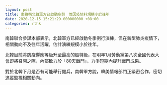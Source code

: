 ```yaml
---
layout: post
title: 南韓稱北韓軍方已啟動冬訓　惟因疫情料規模小於往年
date: 2020-12-15 15:21:29.000000000 +08:00
categories: rthk
---
```


南韓聯合參謀本部表示，北韓軍方已經啟動冬季例行演練，但在新型肺炎疫情下，相關動向不及往年活躍，估計演練規模小於往年。

北韓目前將防疫響應等級升至最高的超特級，在明年1月勞動黨第八次全國代表大會即將召開之際，內部致力於「80天戰鬥」，力爭短期內提升戰鬥成果。

對於北韓下月是否有可能舉行閱兵，南韓軍方說，韓美情報部門正緊密合作，密切追蹤監視相關動向。
